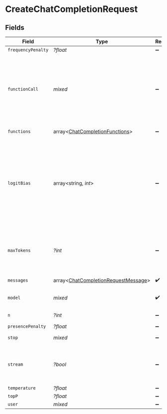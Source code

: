 # CreateChatCompletionRequest


## Fields

| Field                                                                                                                                                                                                                                                                                                                                                                                                                                                                                                                      | Type                                                                                                                                                                                                                                                                                                                                                                                                                                                                                                                       | Required                                                                                                                                                                                                                                                                                                                                                                                                                                                                                                                   | Description                                                                                                                                                                                                                                                                                                                                                                                                                                                                                                                | Example                                                                                                                                                                                                                                                                                                                                                                                                                                                                                                                    |
| -------------------------------------------------------------------------------------------------------------------------------------------------------------------------------------------------------------------------------------------------------------------------------------------------------------------------------------------------------------------------------------------------------------------------------------------------------------------------------------------------------------------------- | -------------------------------------------------------------------------------------------------------------------------------------------------------------------------------------------------------------------------------------------------------------------------------------------------------------------------------------------------------------------------------------------------------------------------------------------------------------------------------------------------------------------------- | -------------------------------------------------------------------------------------------------------------------------------------------------------------------------------------------------------------------------------------------------------------------------------------------------------------------------------------------------------------------------------------------------------------------------------------------------------------------------------------------------------------------------- | -------------------------------------------------------------------------------------------------------------------------------------------------------------------------------------------------------------------------------------------------------------------------------------------------------------------------------------------------------------------------------------------------------------------------------------------------------------------------------------------------------------------------- | -------------------------------------------------------------------------------------------------------------------------------------------------------------------------------------------------------------------------------------------------------------------------------------------------------------------------------------------------------------------------------------------------------------------------------------------------------------------------------------------------------------------------- |
| `frequencyPenalty`                                                                                                                                                                                                                                                                                                                                                                                                                                                                                                         | *?float*                                                                                                                                                                                                                                                                                                                                                                                                                                                                                                                   | :heavy_minus_sign:                                                                                                                                                                                                                                                                                                                                                                                                                                                                                                         | completions_frequency_penalty_description                                                                                                                                                                                                                                                                                                                                                                                                                                                                                  |                                                                                                                                                                                                                                                                                                                                                                                                                                                                                                                            |
| `functionCall`                                                                                                                                                                                                                                                                                                                                                                                                                                                                                                             | *mixed*                                                                                                                                                                                                                                                                                                                                                                                                                                                                                                                    | :heavy_minus_sign:                                                                                                                                                                                                                                                                                                                                                                                                                                                                                                         | Controls how the model responds to function calls. "none" means the model does not call a function, and responds to the end-user. "auto" means the model can pick between an end-user or calling a function.  Specifying a particular function via `{"name":\ "my_function"}` forces the model to call that function. "none" is the default when no functions are present. "auto" is the default if functions are present.                                                                                                 |                                                                                                                                                                                                                                                                                                                                                                                                                                                                                                                            |
| `functions`                                                                                                                                                                                                                                                                                                                                                                                                                                                                                                                | array<[ChatCompletionFunctions](../../models/shared/ChatCompletionFunctions.md)>                                                                                                                                                                                                                                                                                                                                                                                                                                           | :heavy_minus_sign:                                                                                                                                                                                                                                                                                                                                                                                                                                                                                                         | A list of functions the model may generate JSON inputs for.                                                                                                                                                                                                                                                                                                                                                                                                                                                                |                                                                                                                                                                                                                                                                                                                                                                                                                                                                                                                            |
| `logitBias`                                                                                                                                                                                                                                                                                                                                                                                                                                                                                                                | array<string, *int*>                                                                                                                                                                                                                                                                                                                                                                                                                                                                                                       | :heavy_minus_sign:                                                                                                                                                                                                                                                                                                                                                                                                                                                                                                         | Modify the likelihood of specified tokens appearing in the completion.<br/><br/>Accepts a json object that maps tokens (specified by their token ID in the tokenizer) to an associated bias value from -100 to 100. Mathematically, the bias is added to the logits generated by the model prior to sampling. The exact effect will vary per model, but values between -1 and 1 should decrease or increase likelihood of selection; values like -100 or 100 should result in a ban or exclusive selection of the relevant token.<br/> |                                                                                                                                                                                                                                                                                                                                                                                                                                                                                                                            |
| `maxTokens`                                                                                                                                                                                                                                                                                                                                                                                                                                                                                                                | *?int*                                                                                                                                                                                                                                                                                                                                                                                                                                                                                                                     | :heavy_minus_sign:                                                                                                                                                                                                                                                                                                                                                                                                                                                                                                         | The maximum number of [tokens](/tokenizer) to generate in the chat completion.<br/><br/>The total length of input tokens and generated tokens is limited by the model's context length. [Example Python code](https://github.com/openai/openai-cookbook/blob/main/examples/How_to_count_tokens_with_tiktoken.ipynb) for counting tokens.<br/>                                                                                                                                                                              |                                                                                                                                                                                                                                                                                                                                                                                                                                                                                                                            |
| `messages`                                                                                                                                                                                                                                                                                                                                                                                                                                                                                                                 | array<[ChatCompletionRequestMessage](../../models/shared/ChatCompletionRequestMessage.md)>                                                                                                                                                                                                                                                                                                                                                                                                                                 | :heavy_check_mark:                                                                                                                                                                                                                                                                                                                                                                                                                                                                                                         | A list of messages comprising the conversation so far. [Example Python code](https://github.com/openai/openai-cookbook/blob/main/examples/How_to_format_inputs_to_ChatGPT_models.ipynb).                                                                                                                                                                                                                                                                                                                                   |                                                                                                                                                                                                                                                                                                                                                                                                                                                                                                                            |
| `model`                                                                                                                                                                                                                                                                                                                                                                                                                                                                                                                    | *mixed*                                                                                                                                                                                                                                                                                                                                                                                                                                                                                                                    | :heavy_check_mark:                                                                                                                                                                                                                                                                                                                                                                                                                                                                                                         | ID of the model to use. See the [model endpoint compatibility](/docs/models/model-endpoint-compatibility) table for details on which models work with the Chat API.                                                                                                                                                                                                                                                                                                                                                        |                                                                                                                                                                                                                                                                                                                                                                                                                                                                                                                            |
| `n`                                                                                                                                                                                                                                                                                                                                                                                                                                                                                                                        | *?int*                                                                                                                                                                                                                                                                                                                                                                                                                                                                                                                     | :heavy_minus_sign:                                                                                                                                                                                                                                                                                                                                                                                                                                                                                                         | How many chat completion choices to generate for each input message.                                                                                                                                                                                                                                                                                                                                                                                                                                                       | 1                                                                                                                                                                                                                                                                                                                                                                                                                                                                                                                          |
| `presencePenalty`                                                                                                                                                                                                                                                                                                                                                                                                                                                                                                          | *?float*                                                                                                                                                                                                                                                                                                                                                                                                                                                                                                                   | :heavy_minus_sign:                                                                                                                                                                                                                                                                                                                                                                                                                                                                                                         | completions_presence_penalty_description                                                                                                                                                                                                                                                                                                                                                                                                                                                                                   |                                                                                                                                                                                                                                                                                                                                                                                                                                                                                                                            |
| `stop`                                                                                                                                                                                                                                                                                                                                                                                                                                                                                                                     | *mixed*                                                                                                                                                                                                                                                                                                                                                                                                                                                                                                                    | :heavy_minus_sign:                                                                                                                                                                                                                                                                                                                                                                                                                                                                                                         | Up to 4 sequences where the API will stop generating further tokens.<br/>                                                                                                                                                                                                                                                                                                                                                                                                                                                  |                                                                                                                                                                                                                                                                                                                                                                                                                                                                                                                            |
| `stream`                                                                                                                                                                                                                                                                                                                                                                                                                                                                                                                   | *?bool*                                                                                                                                                                                                                                                                                                                                                                                                                                                                                                                    | :heavy_minus_sign:                                                                                                                                                                                                                                                                                                                                                                                                                                                                                                         | If set, partial message deltas will be sent, like in ChatGPT. Tokens will be sent as data-only [server-sent events](https://developer.mozilla.org/en-US/docs/Web/API/Server-sent_events/Using_server-sent_events#Event_stream_format) as they become available, with the stream terminated by a `data: [DONE]` message. [Example Python code](https://github.com/openai/openai-cookbook/blob/main/examples/How_to_stream_completions.ipynb).<br/>                                                                          |                                                                                                                                                                                                                                                                                                                                                                                                                                                                                                                            |
| `temperature`                                                                                                                                                                                                                                                                                                                                                                                                                                                                                                              | *?float*                                                                                                                                                                                                                                                                                                                                                                                                                                                                                                                   | :heavy_minus_sign:                                                                                                                                                                                                                                                                                                                                                                                                                                                                                                         | completions_temperature_description                                                                                                                                                                                                                                                                                                                                                                                                                                                                                        | 1                                                                                                                                                                                                                                                                                                                                                                                                                                                                                                                          |
| `topP`                                                                                                                                                                                                                                                                                                                                                                                                                                                                                                                     | *?float*                                                                                                                                                                                                                                                                                                                                                                                                                                                                                                                   | :heavy_minus_sign:                                                                                                                                                                                                                                                                                                                                                                                                                                                                                                         | completions_top_p_description                                                                                                                                                                                                                                                                                                                                                                                                                                                                                              | 1                                                                                                                                                                                                                                                                                                                                                                                                                                                                                                                          |
| `user`                                                                                                                                                                                                                                                                                                                                                                                                                                                                                                                     | *mixed*                                                                                                                                                                                                                                                                                                                                                                                                                                                                                                                    | :heavy_minus_sign:                                                                                                                                                                                                                                                                                                                                                                                                                                                                                                         | N/A                                                                                                                                                                                                                                                                                                                                                                                                                                                                                                                        |                                                                                                                                                                                                                                                                                                                                                                                                                                                                                                                            |